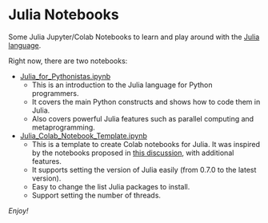 # Julia Notebooks

Some Julia Jupyter/Colab Notebooks to learn and play around with the [Julia language](https://julialang.org/).

Right now, there are two notebooks:

* [Julia_for_Pythonistas.ipynb](https://colab.research.google.com/github/ageron/julia_notebooks/blob/master/Julia_for_Pythonistas.ipynb)
  * This is an introduction to the Julia language for Python programmers.
  * It covers the main Python constructs and shows how to code them in Julia.
  * Also covers powerful Julia features such as parallel computing and metaprogramming.
* [Julia_Colab_Notebook_Template.ipynb](https://colab.research.google.com/github/ageron/julia_notebooks/blob/master/Julia_Colab_Notebook_Template.ipynb)
  * This is a template to create Colab notebooks for Julia. It was inspired by the notebooks proposed in [this discussion](https://discourse.julialang.org/t/julia-on-google-colab-free-gpu-accelerated-shareable-notebooks/15319/24), with additional features.
  * It supports setting the version of Julia easily (from 0.7.0 to the latest version).
  * Easy to change the list Julia packages to install.
  * Support setting the number of threads.

_Enjoy!_
